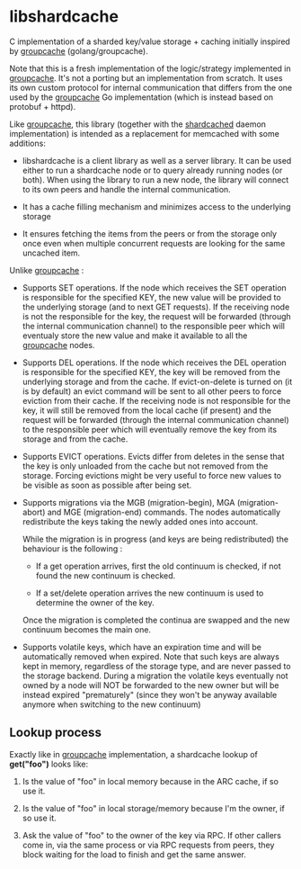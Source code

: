 libshardcache
======

C implementation of a sharded key/value storage + caching 
initially inspired by [groupcache](http://github.com/golang/groupcache "groupcache") (golang/groupcache).

Note that this is a fresh implementation of the logic/strategy
implemented in [groupcache](http://github.com/golang/groupcache "groupcache").
It's not a porting but an implementation from scratch.
It uses its own custom protocol for internal communication that differs from the one
used by the [groupcache](http://github.com/golang/groupcache "groupcache") Go implementation
(which is instead based on protobuf + httpd).

Like [groupcache](http://github.com/golang/groupcache "groupcache"),
this library (together with the [shardcached](http://github.com/xant/shardcached "shardcached") daemon implementation)
is intended as a replacement for memcached with some additions:

 * libshardcache is a client library as well as a server library.
   It can be used either to run a shardcache node or to query already running nodes (or both).
   When using the library to run a new node, the library will connect to its own peers and handle
   the internal communication.

 * It has a cache filling mechanism and minimizes access to the underlying storage

 * It ensures fetching the items from the peers or from the storage only once
   even when multiple concurrent requests are looking for the same uncached item.

Unlike [groupcache](http://github.com/golang/groupcache "groupcache") :

 * Supports SET operations. If the node which receives the SET operation
   is responsible for the specified KEY, the new value will be provided to
   the underlying storage (and to next GET requests).
   If the receiving node is not the responsible for the key, the request
   will be forwarded (through the internal communication channel)
   to the responsible peer which will eventualy store the new value and make it
   available to all the [groupcache](http://github.com/golang/groupcache "groupcache") nodes.
 
 * Supports DEL operations. If the node which receives the DEL operation
   is responsible for the specified KEY, the key will be removed from the
   underlying storage and from the cache.
   If evict-on-delete is turned on (it is by default) an evict command will
   be sent to all other peers to force eviction from their cache.
   If the receiving node is not responsible for the key, it will still
   be removed from the local cache (if present) and the request will be
   forwarded (through the internal communication channel) to the
   responsible peer which will eventually remove the key from its storage
   and from the cache.

 * Supports EVICT operations. Evicts differ from deletes in the sense that the 
   key is only unloaded from the cache but not removed from the storage.
   Forcing evictions might be very useful to force new values to be visible
   as soon as possible after being set.

 * Supports migrations via the MGB (migration-begin), MGA (migration-abort)
   and MGE (migration-end) commands. The nodes automatically redistribute
   the keys taking the newly added ones into account.
   
   While the migration is in progress (and keys are being redistributed) 
   the behaviour is the following :

   - If a get operation arrives, first the old continuum is checked,
     if not found the new continuum is checked.
     
   - If a set/delete operation arrives the new continuum is used
     to determine the owner of the key.

   Once the migration is completed the continua are swapped and the new
   continuum becomes the main one.

  * Supports volatile keys, which have an expiration time and will be automatically removed when expired.
    Note that such keys are always kept in memory, regardless of the storage type, and are never 
    passed to the storage backend.
    During a migration the volatile keys eventually not owned by a node will NOT be forwarded to
    the new owner but will be instead expired "prematurely" (since they won't be anyway available anymore
    when switching to the new continuum)

## Lookup process

Exactly like in [groupcache](http://github.com/golang/groupcache "groupcache") implementation, a shardcache lookup of **get("foo")** looks like:

 1. Is the value of "foo" in local memory because in the ARC cache, if so use it.

 2. Is the value of "foo" in local storage/memory because I'm the owner, if so use it.

 3. Ask the value of "foo" to the owner of the key via RPC.
    If other callers come in, via the same process or via RPC requests
    from peers, they block waiting for the load to finish and get the
    same answer. 


